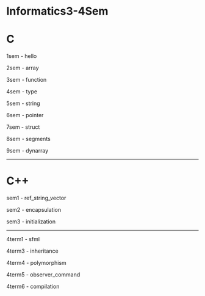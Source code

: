# Informatics3-4Sem

# C

1sem - hello

2sem - array

3sem - function

4sem - type

5sem - string

6sem - pointer

7sem - struct

8sem - segments

9sem - dynarray

---------------------------

# C++

sem1 - ref_string_vector

sem2 - encapsulation

sem3 - initialization

---------------------------
4term1 - sfml

4term3 - inheritance

4term4 - polymorphism

4term5 - observer_command

4term6 - compilation

